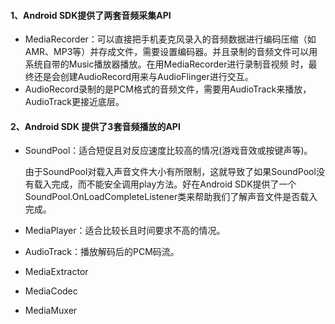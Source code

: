 #### 1、Android SDK提供了两套音频采集API
 - MediaRecorder：可以直接把手机麦克风录入的音频数据进行编码压缩（如AMR、MP3等）并存成文件，需要设置编码器。并且录制的音频文件可以用系统自带的Music播放器播放。在用MediaRecorder进行录制音视频    时，最终还是会创建AudioRecord用来与AudioFlinger进行交互。
 - AudioRecord录制的是PCM格式的音频文件，需要用AudioTrack来播放，AudioTrack更接近底层。
#### 2、Android SDK 提供了3套音频播放的API
 - SoundPool：适合短促且对反应速度比较高的情况(游戏音效或按键声等)。
 
    由于SoundPool对载入声音文件大小有所限制，这就导致了如果SoundPool没有载入完成，而不能安全调用play方法。好在Android SDK提供了一个SoundPool.OnLoadCompleteListener类来帮助我们了解声音文件是否载入完成。
    
 - MediaPlayer：适合比较长且时间要求不高的情况。
 
 - AudioTrack：播放解码后的PCM码流。
 
 - MediaExtractor
 
 - MediaCodec
 
 - MediaMuxer
